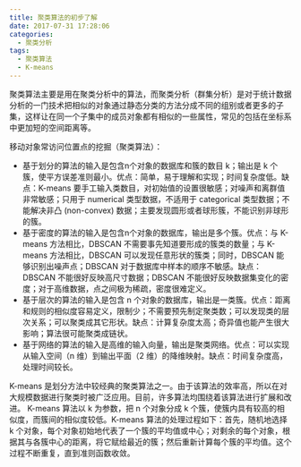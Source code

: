 ```yaml
---
title: 聚类算法的初步了解
date: 2017-07-31 17:28:06
categories:
  - 聚类分析
tags:
  - 聚类算法
  - K-means
---
```


聚类算法主要是用在聚类分析中的算法，而聚类分析（群集分析）是对于统计数据分析的一门技术把相似的对象通过静态分类的方法分成不同的组别或者更多的子集，这样让在同一个子集中的成员对象都有相似的一些属性，常见的包括在坐标系中更加短的空间距离等。

移动对象常访问位置点的挖掘（聚类算法）：
* 基于划分的算法的输入是包含n个对象的数据库和簇的数目 k；输出是 k 个簇，使平方误差准则最小。优点：简单，易于理解和实现；时间复杂度低。缺点：K-means 要手工输入类数目，对初始值的设置很敏感；对噪声和离群值非常敏感；只用于 numerical 类型数据，不适用于 categorical 类型数据；不能解决非凸 (non-convex) 数据；主要发现圆形或者球形簇，不能识别非球形的簇。
* 基于密度的算法的输入是包含n个对象的数据库，输出是多个簇。优点：与 K-means 方法相比，DBSCAN 不需要事先知道要形成的簇类的数量；与 K-means 方法相比，DBSCAN 可以发现任意形状的簇类；同时，DBSCAN 能够识别出噪声点；DBSCAN 对于数据库中样本的顺序不敏感。缺点：DBSCAN 不能很好反映高尺寸数据；DBSCAN 不能很好反映数据集变化的密度；对于高维数据，点之间极为稀疏，密度很难定义。
* 基于层次的算法的输入是包含 n 个对象的数据库，输出是一类簇。优点：距离和规则的相似度容易定义，限制少；不需要预先制定聚类数；可以发现类的层次关系；可以聚类成其它形状。缺点：计算复杂度太高；奇异值也能产生很大影响；算法很可能聚类成链状。
* 基于网络的算法的输入是高维的输入向量，输出是聚类网络。优点：可以实现从输入空间（n 维）到输出平面（2 维）的降维映射。缺点：时间复杂度高，处理时间较长。

K-means 是划分方法中较经典的聚类算法之一。由于该算法的效率高，所以在对大规模数据进行聚类时被广泛应用。目前，许多算法均围绕着该算法进行扩展和改进。
K-means 算法以 k 为参数，把 n 个对象分成 k 个簇，使簇内具有较高的相似度，而簇间的相似度较低。K-means 算法的处理过程如下：首先，随机地选择 k 个对象，每个对象初始地代表了一个簇的平均值或中心；对剩余的每个对象，根据其与各簇中心的距离，将它赋给最近的簇；然后重新计算每个簇的平均值。这个过程不断重复，直到准则函数收敛。